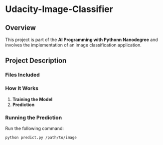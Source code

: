 # Udacity-Image-Classifier

## Overview
This project is part of the **AI Programming with Pythonn Nanodegree** and involves the implementation of an image classification application. 

## Project Description


### Files Included


### How It Works
1. **Training the Model**
2. **Prediction**

### Running the Prediction
Run the following command:

```bash
python predict.py /path/to/image